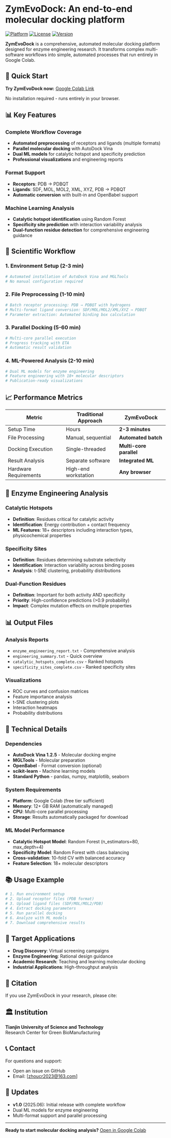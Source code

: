 # ZymEvoDock: An end-to-end molecular docking platform

[![Platform](https://img.shields.io/badge/Platform-Google_Colab-yellow)](https://colab.research.google.com/drive/1yr9DkpHFfzAHju6eyEMkuKQHHxfmNqYr?usp=sharing)
[![License](https://img.shields.io/badge/License-Research_Free-orange)](LICENSE)
[![Version](https://img.shields.io/badge/Version-1.0-blue)](https://github.com/your-repo/ezdock)

**ZymEvoDock** is a comprehensive, automated molecular docking platform designed for enzyme engineering research. It transforms complex multi-software workflows into simple, automated processes that run entirely in Google Colab.

## 🚀 Quick Start

**Try ZymEvoDock now:** [Google Colab Link](https://colab.research.google.com/drive/1yr9DkpHFfzAHju6eyEMkuKQHHxfmNqYr?usp=sharing)

No installation required - runs entirely in your browser.

## 📊 Key Features

### Complete Workflow Coverage
- **Automated preprocessing** of receptors and ligands (multiple formats)
- **Parallel molecular docking** with AutoDock Vina
- **Dual ML models** for catalytic hotspot and specificity prediction
- **Professional visualizations** and engineering reports

### Format Support
- **Receptors**: PDB → PDBQT
- **Ligands**: SDF, MOL, MOL2, XML, XYZ, PDB → PDBQT
- **Automatic conversion** with built-in and OpenBabel support

### Machine Learning Analysis
- **Catalytic hotspot identification** using Random Forest
- **Specificity site prediction** with interaction variability analysis
- **Dual-function residue detection** for comprehensive engineering guidance

## 🔬 Scientific Workflow

### 1. Environment Setup (2-3 min)
```python
# Automated installation of AutoDock Vina and MGLTools
# No manual configuration required
```

### 2. File Preprocessing (1-10 min)
```python
# Batch receptor processing: PDB → PDBQT with hydrogens
# Multi-format ligand conversion: SDF/MOL/MOL2/XML/XYZ → PDBQT
# Parameter extraction: Automated binding box calculation
```

### 3. Parallel Docking (5-60 min)
```python
# Multi-core parallel execution
# Progress tracking with ETA
# Automatic result validation
```

### 4. ML-Powered Analysis (2-10 min)
```python
# Dual ML models for enzyme engineering
# Feature engineering with 18+ molecular descriptors
# Publication-ready visualizations
```

## 📈 Performance Metrics

| Metric | Traditional Approach | ZymEvoDock |
|--------|---------------------|--------|
| Setup Time | Hours | **2-3 minutes** |
| File Processing | Manual, sequential | **Automated batch** |
| Docking Execution | Single-threaded | **Multi-core parallel** |
| Result Analysis | Separate software | **Integrated ML** |
| Hardware Requirements | High-end workstation | **Any browser** |

## 🧬 Enzyme Engineering Analysis

### Catalytic Hotspots
- **Definition**: Residues critical for catalytic activity
- **Identification**: Energy contribution + contact frequency
- **ML Features**: 18+ descriptors including interaction types, physicochemical properties

### Specificity Sites
- **Definition**: Residues determining substrate selectivity
- **Identification**: Interaction variability across binding poses
- **Analysis**: t-SNE clustering, probability distributions

### Dual-Function Residues
- **Definition**: Important for both activity AND specificity
- **Priority**: High-confidence predictions (>0.9 probability)
- **Impact**: Complex mutation effects on multiple properties

## 📊 Output Files

### Analysis Reports
- `enzyme_engineering_report.txt` - Comprehensive analysis
- `engineering_summary.txt` - Quick overview
- `catalytic_hotspots_complete.csv` - Ranked hotspots
- `specificity_sites_complete.csv` - Ranked specificity sites

### Visualizations
- ROC curves and confusion matrices
- Feature importance analysis
- t-SNE clustering plots
- Interaction heatmaps
- Probability distributions

## 🔧 Technical Details

### Dependencies
- **AutoDock Vina 1.2.5** - Molecular docking engine
- **MGLTools** - Molecular preparation
- **OpenBabel** - Format conversion (optional)
- **scikit-learn** - Machine learning models
- **Standard Python** - pandas, numpy, matplotlib, seaborn

### System Requirements
- **Platform**: Google Colab (free tier sufficient)
- **Memory**: 12+ GB RAM (automatically managed)
- **CPU**: Multi-core parallel processing
- **Storage**: Results automatically packaged for download

### ML Model Performance
- **Catalytic Hotspot Model**: Random Forest (n_estimators=80, max_depth=4)
- **Specificity Model**: Random Forest with class balancing
- **Cross-validation**: 10-fold CV with balanced accuracy
- **Feature Selection**: 18+ molecular descriptors

## 📚 Usage Example

```python
# 1. Run environment setup
# 2. Upload receptor files (PDB format)
# 3. Upload ligand files (SDF/MOL/MOL2/PDB)
# 4. Extract docking parameters
# 5. Run parallel docking
# 6. Analyze with ML models
# 7. Download comprehensive results
```

## 🎯 Target Applications

- **Drug Discovery**: Virtual screening campaigns
- **Enzyme Engineering**: Rational design guidance
- **Academic Research**: Teaching and learning molecular docking
- **Industrial Applications**: High-throughput analysis

## 📄 Citation

If you use ZymEvoDock in your research, please cite:

## 🏛️ Institution

**Tianjin University of Science and Technology**  
Research Center for Green BioManufacturing

## 📞 Contact

For questions and support:
- Open an issue on GitHub
- Email: [zhoucr2023@163.com]

## 🔄 Updates

- **v1.0** (2025.06): Initial release with complete workflow
- Dual ML models for enzyme engineering
- Multi-format support and parallel processing

---

**Ready to start molecular docking analysis?** [Open in Google Colab](https://colab.research.google.com/drive/1yr9DkpHFfzAHju6eyEMkuKQHHxfmNqYr?usp=sharing)
